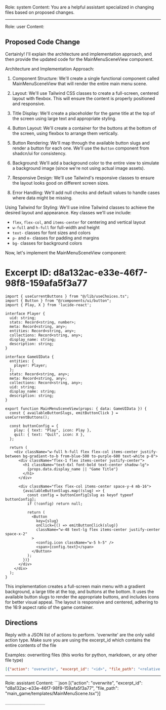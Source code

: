 Role: system
Content: You are a helpful assistant specialized in changing files based on proposed changes.
__________________
Role: user
Content: 
## Proposed Code Change
Certainly! I'll explain the architecture and implementation approach, and then provide the updated code for the MainMenuSceneView component.

Architecture and Implementation Approach:

1. Component Structure:
   We'll create a single functional component called MainMenuSceneView that will render the entire main menu scene.

2. Layout:
   We'll use Tailwind CSS classes to create a full-screen, centered layout with flexbox. This will ensure the content is properly positioned and responsive.

3. Title Display:
   We'll create a placeholder for the game title at the top of the screen using large text and appropriate styling.

4. Button Layout:
   We'll create a container for the buttons at the bottom of the screen, using flexbox to arrange them vertically.

5. Button Rendering:
   We'll map through the available button slugs and render a button for each one. We'll use the `Button` component from shadcn/ui for consistency.

6. Background:
   We'll add a background color to the entire view to simulate a background image (since we're not using actual image assets).

7. Responsive Design:
   We'll use Tailwind's responsive classes to ensure the layout looks good on different screen sizes.

8. Error Handling:
   We'll add null checks and default values to handle cases where data might be missing.

Using Tailwind for Styling:
We'll use inline Tailwind classes to achieve the desired layout and appearance. Key classes we'll use include:

- `flex`, `flex-col`, and `items-center` for centering and vertical layout
- `w-full` and `h-full` for full-width and height
- `text-` classes for font sizes and colors
- `p-` and `m-` classes for padding and margins
- `bg-` classes for background colors

Now, let's implement the MainMenuSceneView component:

# Excerpt ID: d8a132ac-e33e-46f7-98f8-159afa5f3a77
```tsx main_game/templates/MainMenuScene.tsx
import { useCurrentButtons } from "@/lib/useChoices.ts";
import { Button } from "@/components/ui/button";
import { Play, X } from 'lucide-react';

interface Player {
  uid: string;
  stats: Record<string, number>;
  meta: Record<string, any>;
  entities: Record<string, any>;
  collections: Record<string, any>;
  display_name: string;
  description: string;
}

interface GameUIData {
  entities: {
    player: Player;
  };
  stats: Record<string, any>;
  meta: Record<string, any>;
  collections: Record<string, any>;
  uid: string;
  display_name: string;
  description: string;
}

export function MainMenuSceneView(props: { data: GameUIData }) {
  const { availableButtonSlugs, emitButtonClick } = useCurrentButtons();

  const buttonConfig = {
    play: { text: "Play", icon: Play },
    quit: { text: "Quit", icon: X },
  };

  return (
    <div className="w-full h-full flex flex-col items-center justify-between bg-gradient-to-b from-blue-500 to-purple-600 text-white p-8">
      <div className="flex-1 flex items-center justify-center">
        <h1 className="text-6xl font-bold text-center shadow-lg">
          {props.data.display_name || "Game Title"}
        </h1>
      </div>

      <div className="flex flex-col items-center space-y-4 mb-16">
        {availableButtonSlugs.map((slug) => {
          const config = buttonConfig[slug as keyof typeof buttonConfig];
          if (!config) return null;

          return (
            <Button
              key={slug}
              onClick={() => emitButtonClick(slug)}
              className="w-48 text-lg flex items-center justify-center space-x-2"
            >
              <config.icon className="w-5 h-5" />
              <span>{config.text}</span>
            </Button>
          );
        })}
      </div>
    </div>
  );
}
```

This implementation creates a full-screen main menu with a gradient background, a large title at the top, and buttons at the bottom. It uses the available button slugs to render the appropriate buttons, and includes icons for better visual appeal. The layout is responsive and centered, adhering to the 16:9 aspect ratio of the game container.

## Directions
Reply with a JSON list of actions to perform. 'overwrite' are the only valid action type. 
Make sure you are using the excerpt_id which contains the entire contents of the file

Examples:
overwriting files (this works for python, markdown, or any other file type)
```json output_example1
[{"action": "overwrite", "excerpt_id": "<id>", "file_path": "<relative file path>"}]
```

__________________
Role: assistant
Content: ```json
[{"action": "overwrite", "excerpt_id": "d8a132ac-e33e-46f7-98f8-159afa5f3a77", "file_path": "main_game/templates/MainMenuScene.tsx"}]
```
__________________
